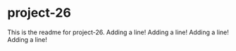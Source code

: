 # project-26

This is the readme for project-26.
Adding a line!
Adding a line!
Adding a line!
Adding a line!
